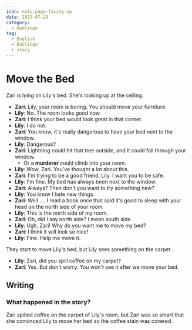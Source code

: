 ```yaml
---
icon: noto:page-facing-up
date: 2025-07-29
category:
  - Duolingo
tag:
  - English
  - Duolingo
  - story
---
```


# Move the Bed

Zari is lying on Lily's bed. She's looking up at the ceiling.

- **Zari**: Lily, your room is boring. You should move your furniture.
- **Lily**: No. The room looks good now.
- **Zari**: I think your bed would look great in that corner.
- **Lily**: I do not.
- **Zari**: You know, it's really dangerous to have your bed next to the window.
- **Lily**: Dangerous?
- **Zari**: Lightning could hit that tree outside, and it could fall through your window.
  - Or a **murderer** could climb into your room.
- **Lily**: Wow, Zari. You've thought a lot about this.
- **Zari**: I'm trying to be a good friend, Lily. I want you to be safe.
- **Lily**: I'm fine. My bed has always been next to the window.
- **Zari**: Always? Then don't you want to try something new?
- **Lily**: You know I hate new things.
- **Zari**: Well .... I read a book once that said it's good to sleep with your head on the north side of your room.
- **Lily**: This is the north side of my room.
- **Zari**: Oh, did I say north side? I mean south side.
- **Lily**: Ugh, Zari! Why do you want me to move my bed?
- **Zari**: I think it will look so nice!
- **Lily**: Fine. Help me move it.

They start to move Lily's bed, but Lily sees something on the carpet...

- **Lily**: Zari, did you spill coffee on my carpet?
- **Zari**: Yes. But don't worry. You won't see it after we move your bed.

## Writing

### What happened in the story?

Zari spilled coffee on the carpet of Lily's room, but Zari was so smart that she convinced Lily to move her bed so the coffee stain was covered.
